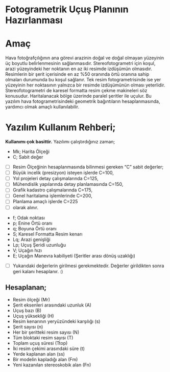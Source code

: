  # **Fotogrametrik Uçuş Planının Hazırlanması**

**Amaç**
========
Hava fotoğrafçılığının ana görevi arazinin doğal ve doğal olmayan yüzeyinin üç boyutlu belirlenmesinin sağlanmasıdır. Stereofotogrametri için koşul, arazi yüzeyindeki her noktanın en az iki resimde izdüşümün olmasıdır. Resimlerin bir şerit içerisinde en az %50 oranında  örtü oranına sahip olmaları durumunda bu koşul sağlanır. Tek resim fotogrametrisinde ise yer yüzeyinin her noktasının yalnızca bir resimde izdüşümünün olması yeterlidir. Stereofotogrametri de karesel formatta resim çekme makineleri söz konusudur. Haritalanacak bölge üzerinde paralel şeritler ile uçulur.
Bu yazılım hava fotogrametrisindeki geometrik bağıntıların hesaplanmasında, yardımcı olmak amaçlı kullanılabilir.

**Yazılım Kullanım Rehberi;**
=============================

**Kullanımı çok basittir.** Yazılımı çalıştırdığınız zaman;

+ Mk; Harita Ölçeği
+ C; Sabit değer
- [ ] Resim Ölçeğinin hesaplanmasında bilinmesi gereken “C” sabit değerler;
- [ ] Büyük incelik (presizyon) isteyen işlerde C=100,
- [ ] Yol projeleri detay çalışmalarında C=125,
- [ ] Mühendislik yapılarında detay planlamasında C=150,
- [ ] Grafik kadastro çalışmalarında C=175,
- [ ] Genel haritalama işlemlerinde C=200,
- [ ] Planlama amaçlı işlerde C=225
- [ ] olarak alınır.
+ f; Odak noktası
+ p; Enine Örtü oranı
+ q; Boyuna Örtü oranı
+ S; Karesel  Formatta Resim kenarı
+ Lq; Arazi genişliği
+ Lp; Uçuş Şeridi uzunluğu
+ V; Uçağın hızı
+ E; Uçağın Manevra kabiliyeti (Şeritler arası dönüş uzaklığı)

- [ ] Yukarıdaki değerlerin girilmesi gerekmektedir. 
Değerler girildikten sonra geri kalanı hesaplanır. :)

 **Hesaplanan;**
 ---------------

+ Resim ölçeği (Mr)
+ Şerit eksenleri arasındaki uzunluk (A)
+ Uçuş bazı (B)
+ Uçuş yüksekliği (H)
+ Resim kenarının yeryüzündeki karşılığı (s)
+ Şerit sayısı (n)
+ Her bir şeritteki resim sayısı (N)
+ Tüm bloktaki resim sayısı (T)
+ Toplam uçuş süresi (Ttop)
+ İki resim çekimi arasındaki süre (t)
+ Yerde kaplanan alan (ss)
+ Bir modelin kapladığı alan (Fm)
+ Yeni kazanılan stereoskobik alan (Fn)
